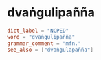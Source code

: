# dvaṅgulipañña

``` toml
dict_label = "NCPED"
word = "dvaṅgulipañña"
grammar_comment = "mfn."
see_also = ["dvaṅgulapañña"]
```

